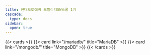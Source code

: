 ```yaml
---
title: 현대오토에버 모빌리티SW스쿨 1기
cascade:
  type: docs
sidebar:
  open: true
---
```

{{< cards >}}
  {{< card link="/mariadb/" title="MariaDB" >}}
  {{< card link="/mongodb/" title="MongoDB" >}}
{{< /cards >}}